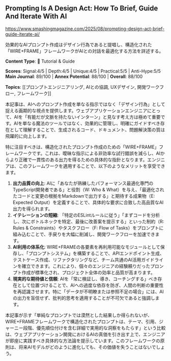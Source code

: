 ## Prompting Is A Design Act: How To Brief, Guide And Iterate With AI

https://www.smashingmagazine.com/2025/08/prompting-design-act-brief-guide-iterate-ai/

効果的なAIプロンプト作成はデザイン行為であると提唱し、構造化された「WIRE+FRAME」フレームワークがAIとの対話を最適化する方法を詳述する。

**Content Type**: 📖 Tutorial & Guide

**Scores**: Signal:4/5 | Depth:4/5 | Unique:4/5 | Practical:5/5 | Anti-Hype:5/5
**Main Journal**: 89/100 | **Annex Potential**: 88/100 | **Overall**: 88/100

**Topics**: [[プロンプトエンジニアリング, AIとの協調, UXデザイン, 開発ワークフロー, フレームワーク]]

本記事は、AIへのプロンプト作成を単なる指示ではなく「デザイン行為」として捉える画期的な視点を提供します。ウェブアプリケーションエンジニアにとって、AIを「有能だが文脈を持たないインターン」と見なす考え方は極めて重要です。AIを単なる魔法のツールではなく、効果的に管理し、明確にガイドすべき存在として理解することで、生成されるコード、ドキュメント、問題解決策の質は飛躍的に向上します。

特に注目すべきは、構造化されたプロンプト作成のための「WIRE+FRAME」フレームワークです。これは、曖昧な指示による非効率な試行錯誤を減らし、AIからより正確で一貫性のある出力を得るための具体的な指針となります。エンジニアは、このフレームワークを適用することで、以下のようなメリットを享受できます。

1.  **出力品質の向上**: AIに「あなたが熟練したパフォーマンス最適化専門のTypeScript開発者である」と役割（W: Who & What）を与え、「最適化されたコードと変更の根拠をMarkdownで出力する」と期待する成果物（E: Expected Output）を定義することで、具体的な要求に合致した高品質なAI出力を得られます。
2.  **イテレーションの短縮**: 「特定のESLintルールに従う」「まずコードを分析し、次にボトルネックを特定、最後に改善案を提示する」といった制約（R: Rules & Constraints）やタスクフロー（F: Flow of Tasks）をプロンプトに組み込むことで、手戻りを大幅に削減し、開発ワークフローを加速できます。
3.  **AI利用の体系化**: WIRE+FRAMEの各要素を再利用可能なモジュールとして保存し、「プロンプトシステム」を構築することで、APIエンドポイント生成、テストケース作成、リファクタリングなど、チーム共通のAI活用ガイドラインを確立できます。これにより、個々のエンジニアの経験頼りだったプロンプト作成が標準化され、プロジェクト全体の効率と品質が高まります。
4.  **現実的な期待値と信頼**: AIを「常に検証し、導き、コーチングする」べき存在として位置づけることで、AIへの過度な依存を防ぎ、人間の判断の重要性を再認識させます。特に「データが不明瞭または参照不足の場合」には、AIの出力を盲信せず、批判的思考を適用することが不可欠であると強調します。

本記事が示す「単純なプロンプトでは漠然とした結果しか得られないが、WIRE+FRAMEフレームワークで構造化されたプロンプトは、テーマ、引用、ジャーニー段階、優先順位付けを含む詳細で実用的な洞察をもたらす」という比較は、ウェブアプリケーション開発におけるAIの真価を引き出す上で、エンジニアが即座に実践すべき具体的な方法論を提示しています。このフレームワークの原則は、将来AIモデルがどのように進化しても、その価値を失うことはないでしょう。